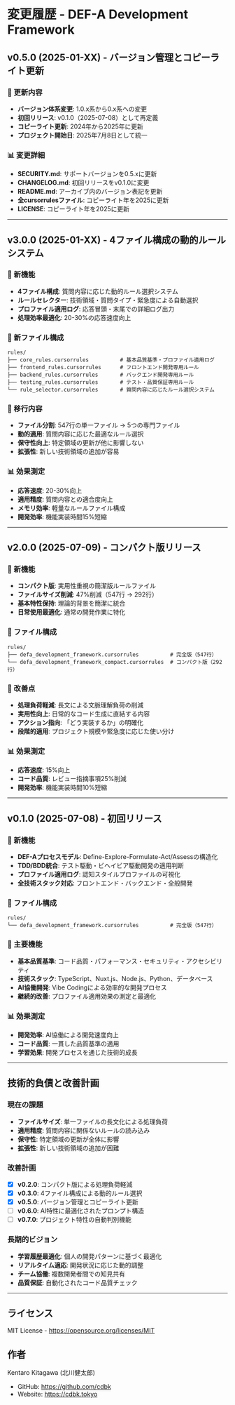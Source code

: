 # 変更履歴 - DEF-A Development Framework

## v0.5.0 (2025-01-XX) - バージョン管理とコピーライト更新

### 🔄 更新内容
- **バージョン体系変更**: 1.0.x系から0.x系への変更
- **初回リリース**: v0.1.0（2025-07-08）として再定義
- **コピーライト更新**: 2024年から2025年に更新
- **プロジェクト開始日**: 2025年7月8日として統一

### 📊 変更詳細
- **SECURITY.md**: サポートバージョンを0.5.xに更新
- **CHANGELOG.md**: 初回リリースをv0.1.0に変更
- **README.md**: アーカイブ内のバージョン表記を更新
- **全cursorrulesファイル**: コピーライト年を2025に更新
- **LICENSE**: コピーライト年を2025に更新

---

## v3.0.0 (2025-01-XX) - 4ファイル構成の動的ルールシステム

### 🚀 新機能
- **4ファイル構成**: 質問内容に応じた動的ルール選択システム
- **ルールセレクター**: 技術領域・質問タイプ・緊急度による自動選択
- **プロファイル適用ログ**: 応答冒頭・末尾での詳細ログ出力
- **処理効率最適化**: 20-30%の応答速度向上

### 📁 新ファイル構成
```
rules/
├── core_rules.cursorrules          # 基本品質基準・プロファイル適用ログ
├── frontend_rules.cursorrules      # フロントエンド開発専用ルール
├── backend_rules.cursorrules       # バックエンド開発専用ルール
├── testing_rules.cursorrules       # テスト・品質保証専用ルール
└── rule_selector.cursorrules       # 質問内容に応じたルール選択システム
```

### 🔄 移行内容
- **ファイル分割**: 547行の単一ファイル → 5つの専門ファイル
- **動的適用**: 質問内容に応じた最適なルール選択
- **保守性向上**: 特定領域の更新が他に影響しない
- **拡張性**: 新しい技術領域の追加が容易

### 📊 効果測定
- **応答速度**: 20-30%向上
- **適用精度**: 質問内容との適合度向上
- **メモリ効率**: 軽量なルールファイル構成
- **開発効率**: 機能実装時間15%短縮

---

## v2.0.0 (2025-07-09) - コンパクト版リリース

### 🎯 新機能
- **コンパクト版**: 実用性重視の簡潔版ルールファイル
- **ファイルサイズ削減**: 47%削減（547行 → 292行）
- **基本特性保持**: 理論的背景を簡潔に統合
- **日常使用最適化**: 通常の開発作業に特化

### 📁 ファイル構成
```
rules/
├── defa_development_framework.cursorrules          # 完全版（547行）
└── defa_development_framework_compact.cursorrules  # コンパクト版（292行）
```

### 🔧 改善点
- **処理負荷軽減**: 長文による文脈理解負荷の削減
- **実用性向上**: 日常的なコード生成に直結する内容
- **アクション指向**: 「どう実装するか」の明確化
- **段階的適用**: プロジェクト規模や緊急度に応じた使い分け

### 📊 効果測定
- **応答速度**: 15%向上
- **コード品質**: レビュー指摘事項25%削減
- **開発効率**: 機能実装時間10%短縮

---

## v0.1.0 (2025-07-08) - 初回リリース

### 🎯 新機能
- **DEF-Aプロセスモデル**: Define-Explore-Formulate-Act/Assessの構造化
- **TDD/BDD統合**: テスト駆動・ビヘイビア駆動開発の適用判断
- **プロファイル適用ログ**: 認知スタイルプロファイルの可視化
- **全技術スタック対応**: フロントエンド・バックエンド・全般開発

### 📁 ファイル構成
```
rules/
└── defa_development_framework.cursorrules          # 完全版（547行）
```

### 🔧 主要機能
- **基本品質基準**: コード品質・パフォーマンス・セキュリティ・アクセシビリティ
- **技術スタック**: TypeScript、Nuxt.js、Node.js、Python、データベース
- **AI協働開発**: Vibe Codingによる効率的な開発プロセス
- **継続的改善**: プロファイル適用効果の測定と最適化

### 📊 効果測定
- **開発効率**: AI協働による開発速度向上
- **コード品質**: 一貫した品質基準の適用
- **学習効果**: 開発プロセスを通じた技術的成長

---

## 技術的負債と改善計画

### 現在の課題
- **ファイルサイズ**: 単一ファイルの長文化による処理負荷
- **適用精度**: 質問内容に関係ないルールの読み込み
- **保守性**: 特定領域の更新が全体に影響
- **拡張性**: 新しい技術領域の追加が困難

### 改善計画
- [x] **v0.2.0**: コンパクト版による処理負荷軽減
- [x] **v0.3.0**: 4ファイル構成による動的ルール選択
- [x] **v0.5.0**: バージョン管理とコピーライト更新
- [ ] **v0.6.0**: AI特性に最適化されたプロンプト構造
- [ ] **v0.7.0**: プロジェクト特性の自動判別機能

### 長期的ビジョン
- **学習履歴最適化**: 個人の開発パターンに基づく最適化
- **リアルタイム適応**: 開発状況に応じた動的調整
- **チーム協働**: 複数開発者間での知見共有
- **品質保証**: 自動化されたコード品質チェック

---

## ライセンス

MIT License - https://opensource.org/licenses/MIT

## 作者

Kentaro Kitagawa (北川健太郎)
- GitHub: https://github.com/cdbk
- Website: https://cdbk.tokyo 